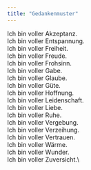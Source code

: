 ```yaml
---
title: "Gedankenmuster"
---
```


Ich bin voller Akzeptanz.\
Ich bin voller Entspannung.\
Ich bin voller Freiheit.\
Ich bin voller Freude.\
Ich bin voller Frohsinn.\
Ich bin voller Gabe.\
Ich bin voller Glaube.\
Ich bin voller Güte.\
Ich bin voller Hoffnung.\
Ich bin voller Leidenschaft.\
Ich bin voller Liebe.\
Ich bin voller Ruhe.\
Ich bin voller Vergebung.\
Ich bin voller Verzeihung.\
Ich bin voller Vertrauen.\
Ich bin voller Wärme.\
Ich bin voller Wunder.\
Ich bin voller Zuversicht.\